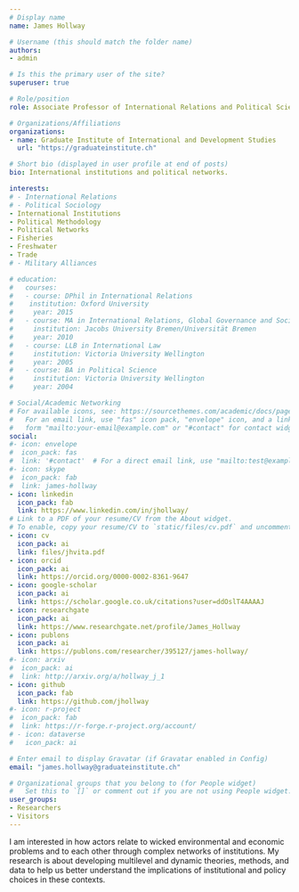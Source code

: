 ```yaml
---
# Display name
name: James Hollway

# Username (this should match the folder name)
authors:
- admin

# Is this the primary user of the site?
superuser: true

# Role/position
role: Associate Professor of International Relations and Political Science

# Organizations/Affiliations
organizations:
- name: Graduate Institute of International and Development Studies
  url: "https://graduateinstitute.ch"

# Short bio (displayed in user profile at end of posts)
bio: International institutions and political networks.

interests:
# - International Relations
# - Political Sociology
- International Institutions
- Political Methodology
- Political Networks
- Fisheries
- Freshwater
- Trade
# - Military Alliances

# education:
#   courses:
#   - course: DPhil in International Relations
#    institution: Oxford University
#     year: 2015
#   - course: MA in International Relations, Global Governance and Social Theory
#     institution: Jacobs University Bremen/Universität Bremen
#     year: 2010
#   - course: LLB in International Law
#     institution: Victoria University Wellington
#     year: 2005
#   - course: BA in Political Science
#     institution: Victoria University Wellington
#     year: 2004

# Social/Academic Networking
# For available icons, see: https://sourcethemes.com/academic/docs/page-builder/#icons
#   For an email link, use "fas" icon pack, "envelope" icon, and a link in the
#   form "mailto:your-email@example.com" or "#contact" for contact widget.
social:
#- icon: envelope
#  icon_pack: fas
#  link: '#contact'  # For a direct email link, use "mailto:test@example.org".
#- icon: skype
#  icon_pack: fab
#  link: james-hollway
- icon: linkedin
  icon_pack: fab
  link: https://www.linkedin.com/in/jhollway/
# Link to a PDF of your resume/CV from the About widget.
# To enable, copy your resume/CV to `static/files/cv.pdf` and uncomment the lines below.
- icon: cv
  icon_pack: ai
  link: files/jhvita.pdf
- icon: orcid
  icon_pack: ai
  link: https://orcid.org/0000-0002-8361-9647
- icon: google-scholar
  icon_pack: ai
  link: https://scholar.google.co.uk/citations?user=ddOslT4AAAAJ
- icon: researchgate
  icon_pack: ai
  link: https://www.researchgate.net/profile/James_Hollway
- icon: publons
  icon_pack: ai
  link: https://publons.com/researcher/395127/james-hollway/
#- icon: arxiv
#  icon_pack: ai
#  link: http://arxiv.org/a/hollway_j_1
- icon: github
  icon_pack: fab
  link: https://github.com/jhollway
#- icon: r-project
#  icon_pack: fab
#  link: https://r-forge.r-project.org/account/
# - icon: dataverse
#   icon_pack: ai

# Enter email to display Gravatar (if Gravatar enabled in Config)
email: "james.hollway@graduateinstitute.ch"

# Organizational groups that you belong to (for People widget)
#   Set this to `[]` or comment out if you are not using People widget.
user_groups:
- Researchers
- Visitors
---
```


I am interested in how actors relate to wicked environmental and economic problems and to each other through complex networks of institutions.
My research is about developing multilevel and dynamic theories, methods, and data to help us better understand the implications of institutional and policy choices in these contexts.

<!-- At the Graduate Institute, I serve as co-director of the *Professional Skills Training* programme,
and am affiliated with the *Center for International Environmental Studies*, the *Center for Trade and Economic Integration*, and the *Global Governance Centre*. -->
